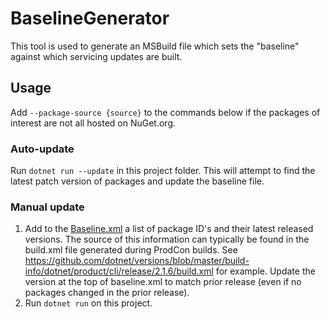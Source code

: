 # BaselineGenerator

This tool is used to generate an MSBuild file which sets the "baseline" against which servicing updates are built.

## Usage

Add `--package-source {source}` to the commands below if the packages of interest are not all hosted on NuGet.org.

### Auto-update

Run `dotnet run --update` in this project folder. This will attempt to find the latest patch version of packages and
update the baseline file.

### Manual update

1. Add to the [Baseline.xml](/eng/Baseline.xml) a list of package ID's and their latest released versions. The source of
this information can typically be found in the build.xml file generated during ProdCon builds. See
<https://github.com/dotnet/versions/blob/master/build-info/dotnet/product/cli/release/2.1.6/build.xml> for example.
Update the version at the top of baseline.xml to match prior release (even if no packages changed in the prior release).
2. Run `dotnet run` on this project.
